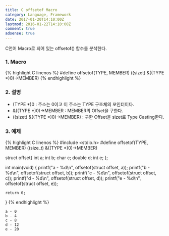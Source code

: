 ```yaml
---
title: C offsetof Macro
category: Language, Framework
date: 2017-01-20T14:10:00Z
lastmod: 2016-01-22T14:10:00Z
comment: true
adsense: true
---
```


C언어 Macro로 되어 있는 offsetof() 함수를 분석한다.

### 1. Macro

{% highlight C linenos  %}
#define‬ offsetof(TYPE, MEMBER) ((sizet) &((TYPE *)0)->MEMBER)
{% endhighlight %}

### 2. 설명

* (TYPE *)0 : 주소는 0이고 이 주소는 TYPE 구조체의 포인터이다.
* &((TYPE *)0)->MEMBER : MEMBER의 Offset을 구한다.
* ((sizet) &((TYPE *)0)->MEMBER) : 구한 Offset을 sizet로 Type Casting한다.

### 3. 예제

{% highlight C linenos  %}
#include <stdio.h>
#define  offsetof(TYPE, MEMBER) ((size_t) &((TYPE *)0)->MEMBER)

struct offset{
    int a;
    int b;
    char c;
    double d;
    int e;
};

int main(void)
{
    printf("a - %d\n", offsetof(struct offset, a));
    printf("b - %d\n", offsetof(struct offset, b));
    printf("c - %d\n", offsetof(struct offset, c));
    printf("d - %d\n", offsetof(struct offset, d));
    printf("e - %d\n", offsetof(struct offset, e));

    return 0;
}
{% endhighlight %}

~~~
a - 0
b - 4
c - 8
d - 12
e - 20
~~~
